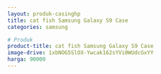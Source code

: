```yaml
---
layout: produk-casinghp
title: cat fish Samsung Galaxy S9 Case
categories: samsung

# Produk
product-title: cat fish Samsung Galaxy S9 Case
image-drive: 1xbNOG5SlOX-Ywcak162sYVi0WUdcGxYY
harga: 90000
---
```

